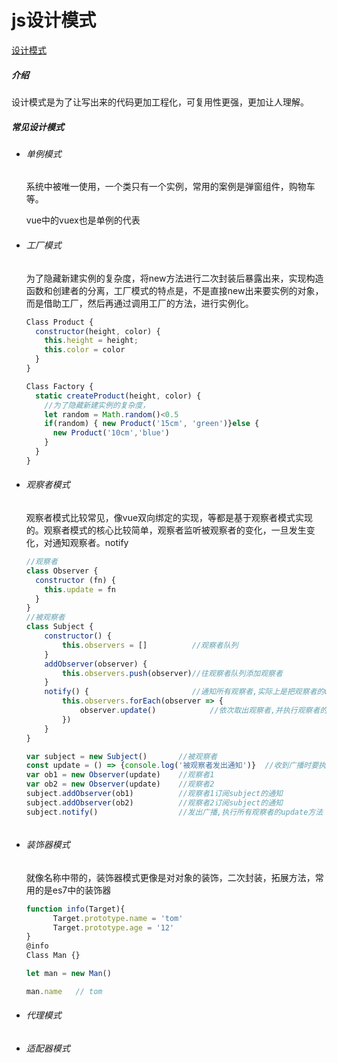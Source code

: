 # 						js设计模式

[设计模式](https://juejin.im/post/5d58ca046fb9a06ad0056cc7)

##### 介绍

​		设计模式是为了让写出来的代码更加工程化，可复用性更强，更加让人理解。

##### 常见设计模式

- ###### 单例模式

  ​		系统中被唯一使用，一个类只有一个实例，常用的案例是弹窗组件，购物车等。

  vue中的vuex也是单例的代表

- ###### 工厂模式

  ​		为了隐藏新建实例的复杂度，将new方法进行二次封装后暴露出来，实现构造函数和创建者的分离，工厂模式的特点是，不是直接new出来要实例的对象，而是借助工厂，然后再通过调用工厂的方法，进行实例化。

  ```js
  Class Product {
  	constructor(height, color) {
      this.height = height;
      this.color = color
    }
  }
  
  Class Factory {
    static createProduct(height, color) {
      //为了隐藏新建实例的复杂度，
      let random = Math.random()<0.5
      if(random) { new Product('15cm', 'green')}else {
        new Product('10cm','blue')
      }
    }
  }
  ```

  

- ###### 观察者模式

  ​		观察者模式比较常见，像vue双向绑定的实现，等都是基于观察者模式实现的。观察者模式的核心比较简单，观察者监听被观察者的变化，一旦发生变化，对通知观察者。notify
  
  ```js
  //观察者
  class Observer {    
    constructor (fn) {      
      this.update = fn    
    }
  }
  //被观察者
  class Subject {    
      constructor() {        
          this.observers = []          //观察者队列    
      }    
      addObserver(observer) {          
          this.observers.push(observer)//往观察者队列添加观察者    
      }    
      notify() {                       //通知所有观察者,实际上是把观察者的update()都执行了一遍       
          this.observers.forEach(observer => {        
              observer.update()            //依次取出观察者,并执行观察者的update方法        
          })    
      }
  }
  
  var subject = new Subject()       //被观察者
  const update = () => {console.log('被观察者发出通知')}  //收到广播时要执行的方法
  var ob1 = new Observer(update)    //观察者1
  var ob2 = new Observer(update)    //观察者2
  subject.addObserver(ob1)          //观察者1订阅subject的通知
  subject.addObserver(ob2)          //观察者2订阅subject的通知
  subject.notify()                  //发出广播,执行所有观察者的update方法
  
  
  
  ```
  
- ###### 装饰器模式

  就像名称中带的，装饰器模式更像是对对象的装饰，二次封装，拓展方法，常用的是es7中的装饰器

  ```js
  function info(Target){
  		Target.prototype.name = 'tom'
  		Target.prototype.age = '12'
  }
  @info
  Class Man {}
  
  let man = new Man()
  
  man.name   // tom
  ```

- ###### 代理模式

- ###### 适配器模式

  